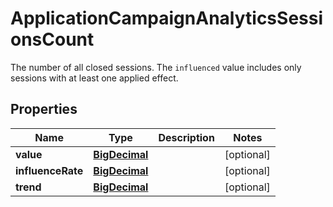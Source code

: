 

# ApplicationCampaignAnalyticsSessionsCount

The number of all closed sessions. The `influenced` value includes only sessions with at least one applied effect.
## Properties

Name | Type | Description | Notes
------------ | ------------- | ------------- | -------------
**value** | [**BigDecimal**](BigDecimal.md) |  |  [optional]
**influenceRate** | [**BigDecimal**](BigDecimal.md) |  |  [optional]
**trend** | [**BigDecimal**](BigDecimal.md) |  |  [optional]



